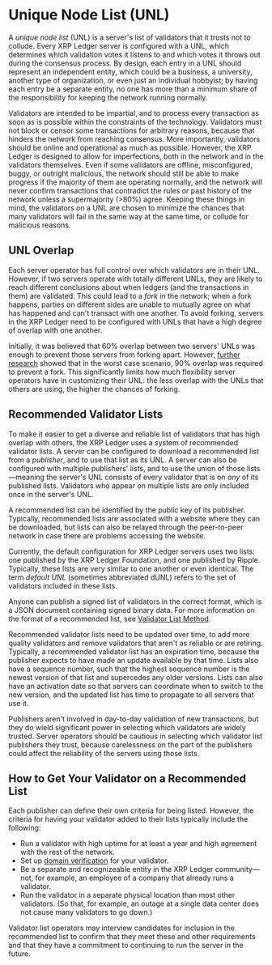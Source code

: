 # Unique Node List (UNL)

A _unique node list_ (UNL) is a server's list of validators that it trusts not to collude. Every XRP Ledger server is configured with a UNL, which determines which validation votes it listens to and which votes it throws out during the consensus process. By design, each entry in a UNL should represent an independent entity, which could be a business, a university, another type of organization, or even just an individual hobbyist; by having each entry be a separate entity, no one has more than a minimum share of the responsibility for keeping the network running normally.

Validators are intended to be impartial, and to process every transaction as soon as is possible within the constraints of the technology. Validators must not block or censor some transactions for arbitrary reasons, because that hinders the network from reaching consensus. More importantly, validators should be online and operational as much as possible. However, the XRP Ledger is designed to allow for imperfections, both in the network and in the validators themselves. Even if some validators are offline, misconfigured, buggy, or outright malicious, the network should still be able to make progress if the majority of them are operating normally, and the network will never confirm transactions that contradict the rules or past history of the network unless a supermajority (>80%) agree. Keeping these things in mind, the validators on a UNL are chosen to minimize the chances that many validators will fail in the same way at the same time, or collude for malicious reasons.

## UNL Overlap

Each server operator has full control over which validators are in their UNL. However, if two servers operate with totally different UNLs, they are likely to reach different conclusions about when ledgers (and the transactions in them) are validated. This could lead to a _fork_ in the network; when a fork happens, parties on different sides are unable to mutually agree on what has happened and can't transact with one another. To avoid forking, servers in the XRP Ledger need to be configured with UNLs that have a high degree of overlap with one another.

Initially, it was believed that 60% overlap between two servers' UNLs was enough to prevent those servers from forking apart. However, [further research](./consensus-research.md) showed that in the worst case scenario, 90% overlap was required to prevent a fork. This significantly limits how much flexibility server operators have in customizing their UNL: the less overlap with the UNLs that others are using, the higher the chances of forking.

## Recommended Validator Lists

To make it easier to get a diverse and reliable list of validators that has high overlap with others, the XRP Ledger uses a system of recommended validator lists. A server can be configured to download a recommended list from a _publisher_, and to use that list as its UNL. A server can also be configured with multiple publishers' lists, and to use the union of those lists—meaning the server's UNL consists of every validator that is on _any_ of its published lists. Validators who appear on multiple lists are only included once in the server's UNL.

A recommended list can be identified by the public key of its publisher. Typically, recommended lists are associated with a website where they can be downloaded, but lists can also be relayed through the peer-to-peer network in case there are problems accessing the website.

Currently, the default configuration for XRP Ledger servers uses two lists: one published by the XRP Ledger Foundation, and one published by Ripple. Typically, these lists are very similar to one another or even identical. The term _default UNL_ (sometimes abbreviated dUNL) refers to the set of validators included in these lists.

Anyone can publish a signed list of validators in the correct format, which is a JSON document containing signed binary data. For more information on the format of a recommended list, see [Validator List Method](/docs/references/http-websocket-apis/peer-port-methods/validator-list/).

Recommended validator lists need to be updated over time, to add more quality validators and remove validators that aren't as reliable or are retiring. Typically, a recommended validator list has an expiration time, because the publisher expects to have made an update available by that time. Lists also have a sequence number, such that the highest sequence number is the newest version of that list and supercedes any older versions. Lists can also have an activation date so that servers can coordinate when to switch to the new version, and the updated list has time to propagate to all servers that use it.

Publishers aren't involved in day-to-day validation of new transactions, but they do wield significant power in selecting which validators are widely trusted. Server operators should be cautious in selecting which validator list publishers they trust, because carelessness on the part of the publishers could affect the reliability of the servers using those lists.

## How to Get Your Validator on a Recommended List

Each publisher can define their own criteria for being listed. However, the criteria for having your validator added to their lists typically include the following:

- Run a validator with high uptime for at least a year and high agreement with the rest of the network.
- Set up [domain verification](/docs/references/xrp-ledger-toml/#domain-verification) for your validator.
- Be a separate and recognizeable entity in the XRP Ledger community—not, for example, an employee of a company that already runs a validator.
- Run the validator in a separate physical location than most other validators. (So that, for example, an outage at a single data center does not cause many validators to go down.)

Validator list operators may interview candidates for inclusion in the recommended list to confirm that they meet these and other requirements and that they have a commitment to continuing to run the server in the future.

